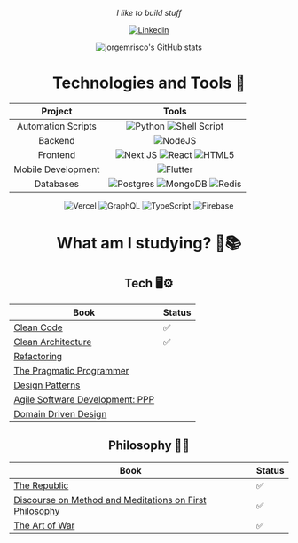 
<div align = "center">

*I like to build stuff*

[![LinkedIn](https://img.shields.io/badge/LinkedIn-0077B5?style=for-the-badge&logo=linkedin&logoColor=white)](https://www.linkedin.com/in/jorge-m-risco/)

![jorgemrisco's GitHub stats](https://github-readme-stats.vercel.app/api?username=jorgemrisco&count_private=true&show_icons=true&bg_color=0D1117&title_color=FFFFFF&text_color=FFFFFF&icon_color=6E40C9&hide_border=true&include_all_commits=true)





# Technologies and Tools 🔧
|       Project      |                       Tools                             |
|:------------------:|:-------------------------------------------------:      |
| Automation Scripts | ![Python](https://img.shields.io/badge/python-3670A0?style=for-the-badge&logo=python&logoColor=ffdd54) ![Shell Script](https://img.shields.io/badge/shell_script-%23121011.svg?style=for-the-badge&logo=gnu-bash&logoColor=white)                                       |
| Backend            | ![NodeJS](https://img.shields.io/badge/node.js-6DA55F?style=for-the-badge&logo=node.js&logoColor=white)|
| Frontend           | ![Next JS](https://img.shields.io/badge/Next-black?style=for-the-badge&logo=next.js&logoColor=white) ![React](https://img.shields.io/badge/react-%2320232a.svg?style=for-the-badge&logo=react&logoColor=%2361DAFB) ![HTML5](https://img.shields.io/badge/html5-%23E34F26.svg?style=for-the-badge&logo=html5&logoColor=white)                        |
| Mobile Development | ![Flutter](https://img.shields.io/badge/Flutter-%2302569B.svg?style=for-the-badge&logo=Flutter&logoColor=white)                           |
| Databases | ![Postgres](https://img.shields.io/badge/postgres-%23316192.svg?style=for-the-badge&logo=postgresql&logoColor=white) ![MongoDB](https://img.shields.io/badge/MongoDB-%234ea94b.svg?style=for-the-badge&logo=mongodb&logoColor=white) ![Redis](https://img.shields.io/badge/redis-%23DD0031.svg?style=for-the-badge&logo=redis&logoColor=white) |

![Vercel](https://img.shields.io/badge/vercel-%23000000.svg?style=for-the-badge&logo=vercel&logoColor=white) 	![GraphQL](https://img.shields.io/badge/-GraphQL-E10098?style=for-the-badge&logo=graphql&logoColor=white)  	![TypeScript](https://img.shields.io/badge/typescript-%23007ACC.svg?style=for-the-badge&logo=typescript&logoColor=white) ![Firebase](https://img.shields.io/badge/Firebase-039BE5?style=for-the-badge&logo=Firebase&logoColor=white)



# What am I studying? 📖📚

## Tech 🖥️⚙️

| Book | Status |
| --- | --- |
| [Clean Code](https://www.amazon.com/Clean-Code-Handbook-Software-Craftsmanship/dp/0132350882/ref=sr_1_1?keywords=clean+code&qid=1637262404&qsid=146-5791880-2741047&sr=8-1&sres=0132350882%2C1800560214%2CB08X2T3DCZ%2C1789957648%2CB00666M59G%2CB09BKL3V69%2C0137081073%2C0134494164%2C1838982973%2C0135957052%2CB08NVL66RM%2C0137647840%2C1593279663%2C1098100662%2C0137464401%2CB08CMF2CQF&srpt=ABIS_BOOK) | ✅ |
| [Clean Architecture](https://www.amazon.com/-/pt/dp/0134494164/ref=sr_1_1?__mk_pt_BR=%C3%85M%C3%85%C5%BD%C3%95%C3%91&keywords=clean+architecture&qid=1637262435&qsid=146-5791880-2741047&sr=8-1&sres=0134494164%2C1839211962%2CB084P489DH%2C0132350882%2CB08X8H15BW%2CB08X7FWCZM%2CB0833FBNHV%2C0137081073%2CB09FG94392%2C1449373321%2CB08CMF2CQF%2C1617296201%2C1492052205%2C1492082791%2C0201633612%2C1492086894&srpt=ABIS_BOOK) | ✅ |
| [Refactoring](https://www.amazon.com/-/pt/dp/0134757599/ref=sr_1_1?keywords=Refactoring&qid=1637262459&qsid=146-5791880-2741047&sr=8-1&sres=0134757599%2C1492075531%2C0201485672%2C0321984137%2C0321213351%2C0128013974%2C0321774515%2C061569022X%2CB06XK1V629%2C0132350882%2C1617296201%2C1492082791%2C161729831X%2C0471197130%2C1492047848%2C1449373321&srpt=ABIS_BOOK) |  |
| [The Pragmatic Programmer ](https://www.amazon.com/-/pt/dp/B0C1J5P635/ref=sr_1_3?keywords=the+pragmatic+programmer&qid=1682170167&sr=8-3) | | 
| [Design Patterns](https://www.amazon.com/-/pt/dp/0201633612/ref=sr_1_1?__mk_pt_BR=%C3%85M%C3%85%C5%BD%C3%95%C3%91&crid=4ZO6GV4YS9GK&keywords=Design+Patterns&qid=1682170210&sprefix=design+pattern%2Caps%2C227&sr=8-1) | |
| [Agile Software Development: PPP](https://www.amazon.com/-/pt/dp/0135974445/ref=sr_1_1?crid=3LFDMGV9GS70F&keywords=agile+software+development+principles%2C+patterns%2C+and+practices&qid=1682170231&sprefix=Agile+software+development%3A+prin%2Caps%2C217&sr=8-1) | |
| [Domain Driven Design](https://www.amazon.com/-/pt/dp/0321125215/ref=sr_1_1?__mk_pt_BR=%C3%85M%C3%85%C5%BD%C3%95%C3%91&crid=1QBDJH15U0LIT&keywords=Domain+Driven+Design&qid=1682170267&sprefix=domain+driven+desig%2Caps%2C211&sr=8-1) | | 

## Philosophy 📜💡
  
| Book | Status |
|-|-|
|[The Republic](https://www.amazon.com/-/pt/dp/0140455116/ref=sr_1_1?__mk_pt_BR=%C3%85M%C3%85%C5%BD%C3%95%C3%91&crid=3GC66S59678EM&keywords=republic+plato&qid=1682170961&sprefix=republic+pla%2Caps%2C228&sr=8-1) | ✅ |
| [Discourse on Method and Meditations on First Philosophy](https://www.amazon.com/-/pt/dp/0872204200/ref=sr_1_5?keywords=descartes&qid=1682170890&sr=8-5) | ✅ |
| [The Art of War](https://www.amazon.com/-/pt/dp/1599869772/ref=sr_1_1?__mk_pt_BR=%C3%85M%C3%85%C5%BD%C3%95%C3%91&crid=2XGSW39VVEMKS&keywords=The+art+of+war&qid=1682171014&sprefix=the+art+of+war%2Caps%2C225&sr=8-1) | ✅ |

</div>
